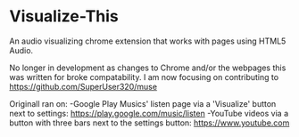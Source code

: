 # Visualize-This
An audio visualizing chrome extension that works with pages using HTML5 Audio.

No longer in development as changes to Chrome and/or the webpages this was written for broke compatability. I am now focusing on contributing to https://github.com/SuperUser320/muse

Originall ran on:
-Google Play Musics' listen page via a 'Visualize' button next to settings: https://play.google.com/music/listen
-YouTube videos via a button with three bars next to the settings button: https://www.youtube.com
